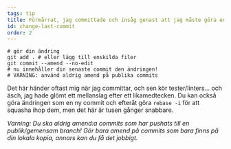 ```yaml
---
tags: tip
title: Förmårrat, jag committade och insåg genast att jag måste göra en liten ändring!
id: change-last-commit
order: 2
---
```


```git
# gör din ändring
git add . # eller lägg till enskilda filer
git commit --amend --no-edit
# nu innehåller din senaste commit den ändringen!
# VARNING: använd aldrig amend på publika commits
```

Det här händer oftast mig när jag committar, och sen kör tester/linters... och äsch, jag hade glömt ett mellanslag efter ett likamedtecken. Du kan också göra ändringen som en ny commit och efteråt göra `rebase -i` för att squasha ihop dem, men det här är tusen gånger snabbare. 

*Varning: Du ska aldrig amend:a commits som har pushats till en publik/gemensam branch! Gör bara amend på commits som bara finns på din lokala kopia, annars kan du få det jobbigt.*
